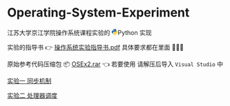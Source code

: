 # Operating-System-Experiment

江苏大学京江学院操作系统课程实验的 <img src="https://raw.githubusercontent.com/SlenderData/img/main/images/%E5%B8%B8%E7%94%A8/Logo/Language/Python.svg" alt="Python" style="height:1em">Python 实现

实验的指导书 👉 [操作系统实验指导书.pdf](https://github.com/SlenderData/Operating-System-Experiment/blob/main/%E6%93%8D%E4%BD%9C%E7%B3%BB%E7%BB%9F%E5%AE%9E%E9%AA%8C%E6%8C%87%E5%AF%BC%E4%B9%A6.pdf) 具体要求都在里面 🫲🌹🫱

原始参考代码压缩包 📦 [OSEx2.rar](https://github.com/SlenderData/Operating-System-Experiment/blob/main/OSEx2.rar) 👈 若要使用 请解压后导入 `Visual Studio` 中

[实验一 同步机制](https://github.com/SlenderData/Operating-System-Experiment/blob/main/EX01%20-%20%E5%90%8C%E6%AD%A5%E6%9C%BA%E5%88%B6/EX01%E5%AE%9E%E9%AA%8C%E6%8C%87%E5%AF%BC.md)

[实验二 处理器调度](https://github.com/SlenderData/Operating-System-Experiment/blob/main/EX02%20-%20%E5%A4%84%E7%90%86%E5%99%A8%E8%B0%83%E5%BA%A6/EX02%E5%AE%9E%E9%AA%8C%E6%8C%87%E5%AF%BC.md)
